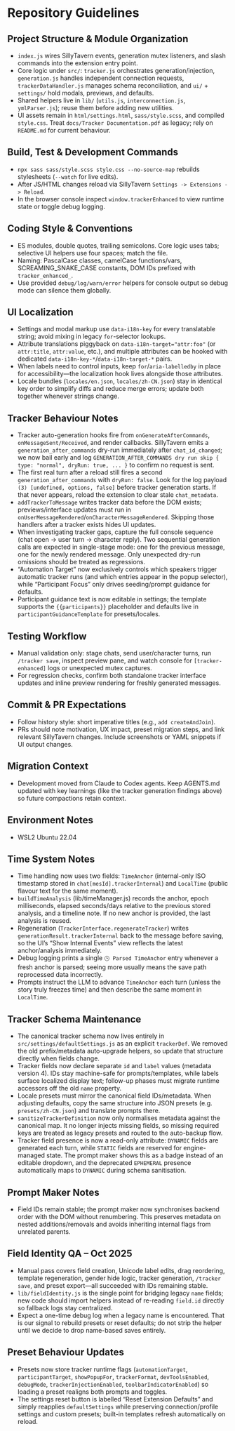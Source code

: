 # Repository Guidelines

## Project Structure & Module Organization
- `index.js` wires SillyTavern events, generation mutex listeners, and slash commands into the extension entry point.
- Core logic under `src/`: `tracker.js` orchestrates generation/injection, `generation.js` handles independent connection requests, `trackerDataHandler.js` manages schema reconciliation, and `ui/` + `settings/` hold modals, previews, and defaults.
- Shared helpers live in `lib/` (`utils.js`, `interconnection.js`, `ymlParser.js`); reuse them before adding new utilities.
- UI assets remain in `html/settings.html`, `sass/style.scss`, and compiled `style.css`. Treat `docs/Tracker Documentation.pdf` as legacy; rely on `README.md` for current behaviour.

## Build, Test & Development Commands
- `npx sass sass/style.scss style.css --no-source-map` rebuilds stylesheets (`--watch` for live edits).
- After JS/HTML changes reload via SillyTavern `Settings -> Extensions -> Reload`.
- In the browser console inspect `window.trackerEnhanced` to view runtime state or toggle debug logging.

## Coding Style & Conventions
- ES modules, double quotes, trailing semicolons. Core logic uses tabs; selective UI helpers use four spaces; match the file.
- Naming: PascalCase classes, camelCase functions/vars, SCREAMING_SNAKE_CASE constants, DOM IDs prefixed with `tracker_enhanced_`.
- Use provided `debug/log/warn/error` helpers for console output so debug mode can silence them globally.

## UI Localization
- Settings and modal markup use `data-i18n-key` for every translatable string; avoid mixing in legacy `for`-selector lookups.
- Attribute translations piggyback on `data-i18n-target="attr:foo"` (or `attr:title`, `attr:value`, etc.), and multiple attributes can be hooked with dedicated `data-i18n-key-*`/`data-i18n-target-*` pairs.
- When labels need to control inputs, keep `for`/`aria-labelledby` in place for accessibility—the localization hook lives alongside those attributes.
- Locale bundles (`locales/en.json`, `locales/zh-CN.json`) stay in identical key order to simplify diffs and reduce merge errors; update both together whenever strings change.

## Tracker Behaviour Notes
- Tracker auto-generation hooks fire from `onGenerateAfterCommands`, `onMessageSent/Received`, and render callbacks. SillyTavern emits a `generation_after_commands` dry-run immediately after `chat_id_changed`; we now bail early and log `GENERATION_AFTER_COMMANDS dry run skip { type: "normal", dryRun: true, ... }` to confirm no request is sent.
- The first real turn after a reload still fires a second `generation_after_commands` with `dryRun: false`. Look for the log payload `(3) [undefined, options, false]` before tracker generation starts. If that never appears, reload the extension to clear stale `chat_metadata`.
- `addTrackerToMessage` writes tracker data before the DOM exists; previews/interface updates must run in `onUserMessageRendered`/`onCharacterMessageRendered`. Skipping those handlers after a tracker exists hides UI updates.
- When investigating tracker gaps, capture the full console sequence (chat open -> user turn -> character reply). Two sequential generation calls are expected in single-stage mode: one for the previous message, one for the newly rendered message. Only unexpected dry-run omissions should be treated as regressions.
- “Automation Target” now exclusively controls which speakers trigger automatic tracker runs (and which entries appear in the popup selector), while “Participant Focus” only drives seeding/prompt guidance for defaults.
- Participant guidance text is now editable in settings; the template supports the `{{participants}}` placeholder and defaults live in `participantGuidanceTemplate` for presets/locales.

## Testing Workflow
- Manual validation only: stage chats, send user/character turns, run `/tracker save`, inspect preview pane, and watch console for `[tracker-enhanced]` logs or unexpected mutex captures.
- For regression checks, confirm both standalone tracker interface updates and inline preview rendering for freshly generated messages.

## Commit & PR Expectations
- Follow history style: short imperative titles (e.g., `add createAndJoin`).
- PRs should note motivation, UX impact, preset migration steps, and link relevant SillyTavern changes. Include screenshots or YAML snippets if UI output changes.

## Migration Context
- Development moved from Claude to Codex agents. Keep AGENTS.md updated with key learnings (like the tracker generation findings above) so future compactions retain context.

## Environment Notes
- WSL2 Ubuntu 22.04

## Time System Notes
- Time handling now uses two fields: `TimeAnchor` (internal-only ISO timestamp stored in `chat[mesId].trackerInternal`) and `LocalTime` (public flavour text for the same moment).
- `buildTimeAnalysis` (lib/timeManager.js) records the anchor, epoch milliseconds, elapsed seconds/days relative to the previous stored analysis, and a timeline note. If no new anchor is provided, the last analysis is reused.
- Regeneration (`TrackerInterface.regenerateTracker`) writes `generationResult.trackerInternal` back to the message before saving, so the UI’s “Show Internal Events” view reflects the latest anchor/analysis immediately.
- Debug logging prints a single `🕒 Parsed TimeAnchor` entry whenever a fresh anchor is parsed; seeing more usually means the save path reprocessed data incorrectly.
- Prompts instruct the LLM to advance `TimeAnchor` each turn (unless the story truly freezes time) and then describe the same moment in `LocalTime`.

## Tracker Schema Maintenance
- The canonical tracker schema now lives entirely in `src/settings/defaultSettings.js` as an explicit `trackerDef`. We removed the old prefix/metadata auto-upgrade helpers, so update that structure directly when fields change.
- Tracker fields now declare separate `id` and `label` values (metadata version 4). IDs stay machine-safe for prompts/templates, while labels surface localized display text; follow-up phases must migrate runtime accessors off the old `name` property.
- Locale presets must mirror the canonical field IDs/metadata. When adjusting defaults, copy the same structure into JSON presets (e.g. `presets/zh-CN.json`) and translate prompts there.
- `sanitizeTrackerDefinition` now only normalises metadata against the canonical map. It no longer injects missing fields, so missing required keys are treated as legacy presets and routed to the auto-backup flow.
- Tracker field presence is now a read-only attribute: `DYNAMIC` fields are generated each turn, while `STATIC` fields are reserved for engine-managed state. The prompt maker shows this as a badge instead of an editable dropdown, and the deprecated `EPHEMERAL` presence automatically maps to `DYNAMIC` during schema sanitisation.

## Prompt Maker Notes
- Field IDs remain stable; the prompt maker now synchronises backend order with the DOM without renumbering. This preserves metadata on nested additions/removals and avoids inheriting internal flags from unrelated parents.

## Field Identity QA – Oct 2025
- Manual pass covers field creation, Unicode label edits, drag reordering, template regeneration, gender hide logic, tracker generation, `/tracker save`, and preset export—all succeeded with IDs remaining stable.
- `lib/fieldIdentity.js` is the single point for bridging legacy `name` fields; new code should import helpers instead of re-reading `field.id` directly so fallback logs stay centralized.
- Expect a one-time debug log when a legacy name is encountered. That is our signal to rebuild presets or reset defaults; do not strip the helper until we decide to drop name-based saves entirely.

## Preset Behaviour Updates
 - Presets now store tracker runtime flags (`automationTarget`, `participantTarget`, `showPopupFor`, `trackerFormat`, `devToolsEnabled`, `debugMode`, `trackerInjectionEnabled`, `toolbarIndicatorEnabled`) so loading a preset realigns both prompts and toggles.
- The settings reset button is labelled “Reset Extension Defaults” and simply reapplies `defaultSettings` while preserving connection/profile settings and custom presets; built-in templates refresh automatically on reload.
